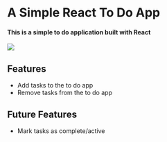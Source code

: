 # A Simple React To Do App

#### This is a simple to do application built with React

<img src="https://user-images.githubusercontent.com/63863253/229272347-7dedc5f6-ba56-4e8d-a5cd-b56f7461bec9.png">

## Features
<ul>
  <li>Add tasks to the to do app</li>
  <li>Remove tasks from the to do app</li>
</ul>

## Future Features
<ul>
  <li>Mark tasks as complete/active</li>
</ul>
